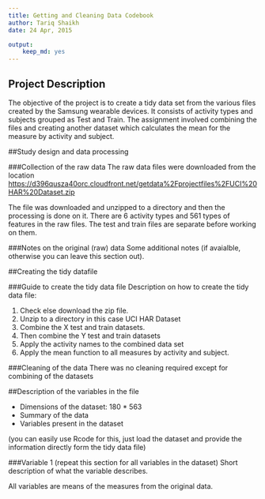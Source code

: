 ```yaml
---
title: Getting and Cleaning Data Codebook
author: Tariq Shaikh
date: 24 Apr, 2015

output:
    keep_md: yes
---
```

 
## Project Description
The objective of the project is to create a tidy data set from the various files created by the Samsung wearable devices.
It consists of activity types and subjects grouped as Test and Train. The assignment involved combining the files and creating another dataset which calculates the mean for the measure by activity and subject.
 
##Study design and data processing
 
###Collection of the raw data
The raw data files were downloaded from the location https://d396qusza40orc.cloudfront.net/getdata%2Fprojectfiles%2FUCI%20HAR%20Dataset.zip

The file was downloaded and unzipped to a directory and then the processing is done on it.
There are 6 activity types and 561 types of features in the raw files.
The test and train files are separate before working on them.


 
###Notes on the original (raw) data 
Some additional notes (if avaialble, otherwise you can leave this section out).
 
##Creating the tidy datafile
 
###Guide to create the tidy data file
Description on how to create the tidy data file:
1. Check else download the zip file.
2. Unzip to a directory in this case UCI HAR Dataset
3. Combine the X test and train datasets.
4. Then combine the Y test and train datasets
5. Apply the activity names to the combined data set
6. Apply the mean function to all measures by activity and subject.
 
###Cleaning of the data
There was no cleaning required except for combining of the datasets
 
##Description of the variables in the file

 - Dimensions of the dataset: 180 * 563
 - Summary of the data
 - Variables present in the dataset
 
(you can easily use Rcode for this, just load the dataset and provide the information directly form the tidy data file)
 
###Variable 1 (repeat this section for all variables in the dataset)
Short description of what the variable describes.
 
All variables are means of the measures from the original data.
 

